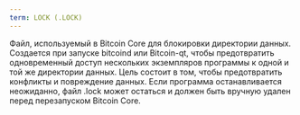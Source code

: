 ```yaml
---
term: LOCK (.LOCK)
---
```


Файл, используемый в Bitcoin Core для блокировки директории данных. Создается при запуске bitcoind или Bitcoin-qt, чтобы предотвратить одновременный доступ нескольких экземпляров программы к одной и той же директории данных. Цель состоит в том, чтобы предотвратить конфликты и повреждение данных. Если программа останавливается неожиданно, файл .lock может остаться и должен быть вручную удален перед перезапуском Bitcoin Core.